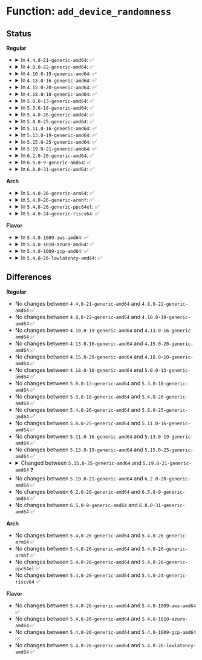 # Function: <code>add_device_randomness</code>

## Status
<b>Regular</b>
<ul>
<li>
<details>
<summary>In <code>4.4.0-21-generic-amd64</code>: ✅</summary>

```c
void add_device_randomness(const void * buf, unsigned int size)
```

```json
{
  "name": "add_device_randomness",
  "collision_type": "Unique Global",
  "inline_type": "No",
  "funcs": [
    {
      "addr": 18446744071584159888,
      "name": "add_device_randomness",
      "external": true,
      "loc": "drivers/char/random.c:759",
      "file": "drivers/char/random.c",
      "inline": "seen, unknown",
      "caller_inline": [],
      "caller_func": [
        "kernel/time/posix-cpu-timers.c:posix_cpu_timers_exit",
        "drivers/char/hw_random/core.c:add_early_randomness",
        "drivers/mfd/wm831x-otp.c:wm831x_otp_init",
        "drivers/usb/core/hub.c:usb_new_device",
        "drivers/usb/core/hub.c:usb_new_device",
        "drivers/usb/core/hub.c:usb_new_device",
        "drivers/firmware/dmi_scan.c:dmi_walk_early",
        "net/core/dev.c:__dev_open",
        "net/core/dev.c:register_netdevice"
      ]
    }
  ],
  "symbols": [
    {
      "addr": 18446744071584159888,
      "name": "add_device_randomness",
      "section": ".text",
      "bind": "STB_GLOBAL",
      "size": 318
    }
  ]
}
```
</details>
</li>
<li>
<details>
<summary>In <code>4.8.0-22-generic-amd64</code>: ✅</summary>

```c
void add_device_randomness(const void * buf, unsigned int size)
```

```json
{
  "name": "add_device_randomness",
  "collision_type": "Unique Global",
  "inline_type": "No",
  "funcs": [
    {
      "addr": 18446744071584500192,
      "name": "add_device_randomness",
      "external": true,
      "loc": "drivers/char/random.c:996",
      "file": "drivers/char/random.c",
      "inline": "seen, unknown",
      "caller_inline": [],
      "caller_func": [
        "kernel/time/posix-cpu-timers.c:posix_cpu_timers_exit",
        "drivers/char/hw_random/core.c:add_early_randomness",
        "drivers/mfd/wm831x-otp.c:wm831x_otp_init",
        "drivers/usb/core/hub.c:usb_new_device",
        "drivers/usb/core/hub.c:usb_new_device",
        "drivers/usb/core/hub.c:usb_new_device",
        "drivers/firmware/dmi_scan.c:dmi_walk_early",
        "net/core/dev.c:register_netdevice",
        "net/core/dev.c:__dev_open"
      ]
    }
  ],
  "symbols": [
    {
      "addr": 18446744071584500192,
      "name": "add_device_randomness",
      "section": ".text",
      "bind": "STB_GLOBAL",
      "size": 238
    }
  ]
}
```
</details>
</li>
<li>
<details>
<summary>In <code>4.10.0-19-generic-amd64</code>: ✅</summary>

```c
void add_device_randomness(const void * buf, unsigned int size)
```

```json
{
  "name": "add_device_randomness",
  "collision_type": "Unique Global",
  "inline_type": "No",
  "funcs": [
    {
      "addr": 18446744071584679248,
      "name": "add_device_randomness",
      "external": true,
      "loc": "drivers/char/random.c:996",
      "file": "drivers/char/random.c",
      "inline": "seen, unknown",
      "caller_inline": [],
      "caller_func": [
        "kernel/exit.c:release_task",
        "drivers/char/hw_random/core.c:add_early_randomness",
        "drivers/mfd/wm831x-otp.c:wm831x_otp_init",
        "drivers/usb/core/hub.c:usb_new_device",
        "drivers/usb/core/hub.c:usb_new_device",
        "drivers/usb/core/hub.c:usb_new_device",
        "drivers/firmware/dmi_scan.c:dmi_walk_early",
        "drivers/firmware/efi/efi.c:efi_config_parse_tables",
        "net/core/dev.c:register_netdevice",
        "net/core/dev.c:__dev_open"
      ]
    }
  ],
  "symbols": [
    {
      "addr": 18446744071584679248,
      "name": "add_device_randomness",
      "section": ".text",
      "bind": "STB_GLOBAL",
      "size": 238
    }
  ]
}
```
</details>
</li>
<li>
<details>
<summary>In <code>4.13.0-16-generic-amd64</code>: ✅</summary>

```c
void add_device_randomness(const void * buf, unsigned int size)
```

```json
{
  "name": "add_device_randomness",
  "collision_type": "Unique Global",
  "inline_type": "No",
  "funcs": [
    {
      "addr": 18446744071584766256,
      "name": "add_device_randomness",
      "external": true,
      "loc": "drivers/char/random.c:980",
      "file": "drivers/char/random.c",
      "inline": "seen, unknown",
      "caller_inline": [],
      "caller_func": [
        "kernel/exit.c:release_task",
        "drivers/char/hw_random/core.c:add_early_randomness",
        "drivers/mfd/wm831x-otp.c:wm831x_otp_init",
        "drivers/usb/core/hub.c:usb_new_device",
        "drivers/usb/core/hub.c:usb_new_device",
        "drivers/usb/core/hub.c:usb_new_device",
        "drivers/firmware/dmi_scan.c:dmi_walk_early",
        "drivers/firmware/efi/efi.c:efi_config_parse_tables",
        "net/core/dev.c:register_netdevice",
        "net/core/dev.c:__dev_open"
      ]
    }
  ],
  "symbols": [
    {
      "addr": 18446744071584766256,
      "name": "add_device_randomness",
      "section": ".text",
      "bind": "STB_GLOBAL",
      "size": 260
    }
  ]
}
```
</details>
</li>
<li>
<details>
<summary>In <code>4.15.0-20-generic-amd64</code>: ✅</summary>

```c
void add_device_randomness(const void * buf, unsigned int size)
```

```json
{
  "name": "add_device_randomness",
  "collision_type": "Unique Global",
  "inline_type": "No",
  "funcs": [
    {
      "addr": 18446744071585186352,
      "name": "add_device_randomness",
      "external": true,
      "loc": "drivers/char/random.c:979",
      "file": "drivers/char/random.c",
      "inline": "seen, unknown",
      "caller_inline": [],
      "caller_func": [
        "init/main.c:start_kernel",
        "kernel/exit.c:release_task",
        "drivers/char/hw_random/core.c:add_early_randomness",
        "drivers/mfd/wm831x-otp.c:wm831x_otp_init",
        "drivers/usb/core/hub.c:usb_new_device",
        "drivers/usb/core/hub.c:usb_new_device",
        "drivers/usb/core/hub.c:usb_new_device",
        "drivers/firmware/dmi_scan.c:dmi_walk_early",
        "drivers/firmware/efi/efi.c:efi_config_parse_tables",
        "net/core/dev.c:register_netdevice",
        "net/core/dev.c:__dev_open"
      ]
    }
  ],
  "symbols": [
    {
      "addr": 18446744071585186352,
      "name": "add_device_randomness",
      "section": ".text",
      "bind": "STB_GLOBAL",
      "size": 263
    }
  ]
}
```
</details>
</li>
<li>
<details>
<summary>In <code>4.18.0-10-generic-amd64</code>: ✅</summary>

```c
void add_device_randomness(const void * buf, unsigned int size)
```

```json
{
  "name": "add_device_randomness",
  "collision_type": "Unique Global",
  "inline_type": "No",
  "funcs": [
    {
      "addr": 18446744071585417536,
      "name": "add_device_randomness",
      "external": true,
      "loc": "drivers/char/random.c:1087",
      "file": "drivers/char/random.c",
      "inline": "seen, unknown",
      "caller_inline": [],
      "caller_func": [
        "init/main.c:start_kernel",
        "drivers/char/hw_random/core.c:add_early_randomness",
        "drivers/mfd/wm831x-otp.c:wm831x_otp_init",
        "drivers/usb/core/hub.c:usb_new_device",
        "drivers/usb/core/hub.c:usb_new_device",
        "drivers/usb/core/hub.c:usb_new_device",
        "drivers/firmware/dmi_scan.c:dmi_walk_early",
        "drivers/firmware/efi/efi.c:efi_config_parse_tables",
        "net/core/dev.c:register_netdevice",
        "net/core/dev.c:__dev_open"
      ]
    }
  ],
  "symbols": [
    {
      "addr": 18446744071585417536,
      "name": "add_device_randomness",
      "section": ".text",
      "bind": "STB_GLOBAL",
      "size": 452
    }
  ]
}
```
</details>
</li>
<li>
<details>
<summary>In <code>5.0.0-13-generic-amd64</code>: ✅</summary>

```c
void add_device_randomness(const void * buf, unsigned int size)
```

```json
{
  "name": "add_device_randomness",
  "collision_type": "Unique Global",
  "inline_type": "No",
  "funcs": [
    {
      "addr": 18446744071585540864,
      "name": "add_device_randomness",
      "external": true,
      "loc": "drivers/char/random.c:1100",
      "file": "drivers/char/random.c",
      "inline": "seen, unknown",
      "caller_inline": [],
      "caller_func": [
        "init/main.c:start_kernel",
        "drivers/char/hw_random/core.c:add_early_randomness",
        "drivers/mfd/wm831x-otp.c:wm831x_otp_init",
        "drivers/usb/core/hub.c:usb_new_device",
        "drivers/usb/core/hub.c:usb_new_device",
        "drivers/usb/core/hub.c:usb_new_device",
        "drivers/firmware/dmi_scan.c:dmi_walk_early",
        "drivers/firmware/efi/efi.c:efi_config_parse_tables",
        "net/core/dev.c:register_netdevice",
        "net/core/dev.c:__dev_open"
      ]
    }
  ],
  "symbols": [
    {
      "addr": 18446744071585540864,
      "name": "add_device_randomness",
      "section": ".text",
      "bind": "STB_GLOBAL",
      "size": 452
    }
  ]
}
```
</details>
</li>
<li>
<details>
<summary>In <code>5.3.0-18-generic-amd64</code>: ✅</summary>

```c
void add_device_randomness(const void * buf, unsigned int size)
```

```json
{
  "name": "add_device_randomness",
  "collision_type": "Unique Global",
  "inline_type": "No",
  "funcs": [
    {
      "addr": 18446744071585767424,
      "name": "add_device_randomness",
      "external": true,
      "loc": "drivers/char/random.c:1177",
      "file": "drivers/char/random.c",
      "inline": "seen, unknown",
      "caller_inline": [],
      "caller_func": [
        "init/main.c:start_kernel",
        "kernel/exit.c:release_task",
        "drivers/char/hw_random/core.c:add_early_randomness",
        "drivers/mfd/wm831x-otp.c:wm831x_otp_init",
        "drivers/usb/core/hub.c:usb_new_device",
        "drivers/usb/core/hub.c:usb_new_device",
        "drivers/usb/core/hub.c:usb_new_device",
        "drivers/firmware/dmi_scan.c:dmi_walk_early",
        "drivers/firmware/efi/efi.c:efi_config_parse_tables",
        "net/core/dev.c:register_netdevice",
        "net/core/dev.c:__dev_open"
      ]
    }
  ],
  "symbols": [
    {
      "addr": 18446744071585767424,
      "name": "add_device_randomness",
      "section": ".text",
      "bind": "STB_GLOBAL",
      "size": 447
    }
  ]
}
```
</details>
</li>
<li>
<details>
<summary>In <code>5.4.0-26-generic-amd64</code>: ✅</summary>

```c
void add_device_randomness(const void * buf, unsigned int size)
```

```json
{
  "name": "add_device_randomness",
  "collision_type": "Unique Global",
  "inline_type": "No",
  "funcs": [
    {
      "addr": 18446744071585910064,
      "name": "add_device_randomness",
      "external": true,
      "loc": "drivers/char/random.c:1177",
      "file": "drivers/char/random.c",
      "inline": "seen, unknown",
      "caller_inline": [],
      "caller_func": [
        "init/main.c:start_kernel",
        "kernel/exit.c:release_task",
        "drivers/char/hw_random/core.c:add_early_randomness",
        "drivers/mfd/wm831x-otp.c:wm831x_otp_init",
        "drivers/usb/core/hub.c:usb_new_device",
        "drivers/usb/core/hub.c:usb_new_device",
        "drivers/usb/core/hub.c:usb_new_device",
        "drivers/firmware/dmi_scan.c:dmi_walk_early",
        "net/core/dev.c:register_netdevice",
        "net/core/dev.c:__dev_open"
      ]
    }
  ],
  "symbols": [
    {
      "addr": 18446744071585910064,
      "name": "add_device_randomness",
      "section": ".text",
      "bind": "STB_GLOBAL",
      "size": 447
    }
  ]
}
```
</details>
</li>
<li>
<details>
<summary>In <code>5.8.0-25-generic-amd64</code>: ✅</summary>

```c
void add_device_randomness(const void * buf, unsigned int size)
```

```json
{
  "name": "add_device_randomness",
  "collision_type": "Unique Global",
  "inline_type": "No",
  "funcs": [
    {
      "addr": 18446744071586648928,
      "name": "add_device_randomness",
      "external": true,
      "loc": "drivers/char/random.c:1124",
      "file": "drivers/char/random.c",
      "inline": "seen, unknown",
      "caller_inline": [],
      "caller_func": [
        "init/main.c:start_kernel",
        "kernel/exit.c:__exit_signal",
        "drivers/char/hw_random/core.c:add_early_randomness",
        "drivers/mfd/wm831x-otp.c:wm831x_otp_init",
        "drivers/usb/core/hub.c:usb_new_device",
        "drivers/usb/core/hub.c:usb_new_device",
        "drivers/usb/core/hub.c:usb_new_device",
        "drivers/firmware/dmi_scan.c:dmi_walk_early",
        "net/core/dev.c:register_netdevice",
        "net/core/dev.c:dev_set_mac_address",
        "net/core/dev.c:__dev_open"
      ]
    }
  ],
  "symbols": [
    {
      "addr": 18446744071586648928,
      "name": "add_device_randomness",
      "section": ".text",
      "bind": "STB_GLOBAL",
      "size": 270
    }
  ]
}
```
</details>
</li>
<li>
<details>
<summary>In <code>5.11.0-16-generic-amd64</code>: ✅</summary>

```c
void add_device_randomness(const void * buf, unsigned int size)
```

```json
{
  "name": "add_device_randomness",
  "collision_type": "Unique Global",
  "inline_type": "No",
  "funcs": [
    {
      "addr": 18446744071586759568,
      "name": "add_device_randomness",
      "external": true,
      "loc": "drivers/char/random.c:1124",
      "file": "drivers/char/random.c",
      "inline": "seen, unknown",
      "caller_inline": [],
      "caller_func": [
        "init/main.c:start_kernel",
        "kernel/exit.c:__exit_signal",
        "lib/random32.c:prandom_seed",
        "drivers/char/hw_random/core.c:add_early_randomness",
        "drivers/mfd/wm831x-otp.c:wm831x_otp_init",
        "drivers/usb/core/hub.c:usb_new_device",
        "drivers/usb/core/hub.c:usb_new_device",
        "drivers/usb/core/hub.c:usb_new_device",
        "drivers/firmware/dmi_scan.c:dmi_walk_early",
        "net/core/dev.c:register_netdevice",
        "net/core/dev.c:dev_set_mac_address",
        "net/core/dev.c:__dev_open"
      ]
    }
  ],
  "symbols": [
    {
      "addr": 18446744071586759568,
      "name": "add_device_randomness",
      "section": ".text",
      "bind": "STB_GLOBAL",
      "size": 250
    }
  ]
}
```
</details>
</li>
<li>
<details>
<summary>In <code>5.13.0-19-generic-amd64</code>: ✅</summary>

```c
void add_device_randomness(const void * buf, unsigned int size)
```

```json
{
  "name": "add_device_randomness",
  "collision_type": "Unique Global",
  "inline_type": "No",
  "funcs": [
    {
      "addr": 18446744071586640336,
      "name": "add_device_randomness",
      "external": true,
      "loc": "drivers/char/random.c:1114",
      "file": "drivers/char/random.c",
      "inline": "seen, unknown",
      "caller_inline": [],
      "caller_func": [
        "init/main.c:start_kernel",
        "kernel/exit.c:__exit_signal",
        "lib/random32.c:prandom_seed",
        "drivers/char/hw_random/core.c:add_early_randomness",
        "drivers/mfd/wm831x-otp.c:wm831x_otp_init",
        "drivers/usb/core/hub.c:usb_new_device",
        "drivers/usb/core/hub.c:usb_new_device",
        "drivers/usb/core/hub.c:usb_new_device",
        "drivers/firmware/dmi_scan.c:dmi_walk_early",
        "net/core/dev.c:register_netdevice",
        "net/core/dev.c:dev_set_mac_address",
        "net/core/dev.c:__dev_open"
      ]
    }
  ],
  "symbols": [
    {
      "addr": 18446744071586640336,
      "name": "add_device_randomness",
      "section": ".text",
      "bind": "STB_GLOBAL",
      "size": 436
    }
  ]
}
```
</details>
</li>
<li>
<details>
<summary>In <code>5.15.0-25-generic-amd64</code>: ✅</summary>

```c
void add_device_randomness(const void * buf, unsigned int size)
```

```json
{
  "name": "add_device_randomness",
  "collision_type": "Unique Global",
  "inline_type": "No",
  "funcs": [
    {
      "addr": 18446744071587187216,
      "name": "add_device_randomness",
      "external": true,
      "loc": "drivers/char/random.c:1134",
      "file": "drivers/char/random.c",
      "inline": "seen, unknown",
      "caller_inline": [],
      "caller_func": [
        "init/main.c:start_kernel",
        "kernel/exit.c:__exit_signal",
        "lib/random32.c:prandom_seed",
        "drivers/char/hw_random/core.c:add_early_randomness",
        "drivers/mfd/wm831x-otp.c:wm831x_otp_init",
        "drivers/usb/core/hub.c:usb_new_device",
        "drivers/usb/core/hub.c:usb_new_device",
        "drivers/usb/core/hub.c:usb_new_device",
        "drivers/firmware/dmi_scan.c:dmi_walk_early",
        "net/core/dev.c:register_netdevice",
        "net/core/dev.c:dev_set_mac_address",
        "net/core/dev.c:__dev_open"
      ]
    }
  ],
  "symbols": [
    {
      "addr": 18446744071587187216,
      "name": "add_device_randomness",
      "section": ".text",
      "bind": "STB_GLOBAL",
      "size": 433
    }
  ]
}
```
</details>
</li>
<li>
<details>
<summary>In <code>5.19.0-21-generic-amd64</code>: ✅</summary>

```c
void add_device_randomness(const void * buf, size_t len)
```

```json
{
  "name": "add_device_randomness",
  "collision_type": "Unique Global",
  "inline_type": "No",
  "funcs": [
    {
      "addr": 18446744071588494288,
      "name": "add_device_randomness",
      "external": true,
      "loc": "drivers/char/random.c:829",
      "file": "drivers/char/random.c",
      "inline": "seen, unknown",
      "caller_inline": [],
      "caller_func": [
        "kernel/exit.c:__exit_signal",
        "kernel/time/timekeeping.c:do_adjtimex",
        "kernel/time/timekeeping.c:do_adjtimex",
        "kernel/time/timekeeping.c:do_settimeofday64",
        "drivers/char/random.c:add_vmfork_randomness",
        "drivers/char/hw_random/core.c:add_early_randomness",
        "drivers/mfd/wm831x-otp.c:wm831x_otp_init",
        "drivers/usb/core/hub.c:usb_new_device",
        "drivers/usb/core/hub.c:usb_new_device",
        "drivers/usb/core/hub.c:usb_new_device",
        "drivers/mmc/core/mmc.c:mmc_init_card",
        "drivers/mmc/core/sd.c:mmc_decode_cid",
        "drivers/firmware/dmi_scan.c:dmi_walk_early",
        "net/core/dev.c:register_netdevice",
        "net/core/dev.c:dev_set_mac_address",
        "net/core/dev.c:__dev_open"
      ]
    }
  ],
  "symbols": [
    {
      "addr": 18446744071588494288,
      "name": "add_device_randomness",
      "section": ".text",
      "bind": "STB_GLOBAL",
      "size": 164
    }
  ]
}
```
</details>
</li>
<li>
<details>
<summary>In <code>6.2.0-20-generic-amd64</code>: ✅</summary>

```c
void add_device_randomness(const void * buf, size_t len)
```

```json
{
  "name": "add_device_randomness",
  "collision_type": "Unique Global",
  "inline_type": "No",
  "funcs": [
    {
      "addr": 18446744071589931440,
      "name": "add_device_randomness",
      "external": true,
      "loc": "drivers/char/random.c:917",
      "file": "drivers/char/random.c",
      "inline": "seen, unknown",
      "caller_inline": [],
      "caller_func": [
        "init/main.c:do_one_initcall",
        "kernel/fork.c:kernel_clone",
        "kernel/exit.c:__exit_signal",
        "kernel/sys.c:__ia32_sys_setdomainname",
        "kernel/sys.c:__x64_sys_setdomainname",
        "kernel/sys.c:__ia32_sys_sethostname",
        "kernel/sys.c:__x64_sys_sethostname",
        "kernel/time/timekeeping.c:do_adjtimex",
        "kernel/time/timekeeping.c:do_adjtimex",
        "kernel/time/timekeeping.c:do_settimeofday64",
        "kernel/utsname_sysctl.c:proc_do_uts_string",
        "drivers/char/random.c:add_vmfork_randomness",
        "drivers/char/random.c:random_init",
        "drivers/mfd/wm831x-otp.c:wm831x_otp_init",
        "drivers/usb/core/hub.c:usb_new_device",
        "drivers/usb/core/hub.c:usb_new_device",
        "drivers/usb/core/hub.c:usb_new_device",
        "drivers/mmc/core/mmc.c:mmc_init_card",
        "drivers/mmc/core/sd.c:mmc_decode_cid",
        "drivers/firmware/dmi_scan.c:dmi_walk_early",
        "net/core/dev.c:register_netdevice",
        "net/core/dev.c:dev_set_mac_address",
        "net/core/dev.c:__dev_open"
      ]
    }
  ],
  "symbols": [
    {
      "addr": 18446744071589931440,
      "name": "add_device_randomness",
      "section": ".text",
      "bind": "STB_GLOBAL",
      "size": 164
    }
  ]
}
```
</details>
</li>
<li>
<details>
<summary>In <code>6.5.0-9-generic-amd64</code>: ✅</summary>

```c
void add_device_randomness(const void * buf, size_t len)
```

```json
{
  "name": "add_device_randomness",
  "collision_type": "Unique Global",
  "inline_type": "No",
  "funcs": [
    {
      "addr": 18446744071590240816,
      "name": "add_device_randomness",
      "external": true,
      "loc": "drivers/char/random.c:917",
      "file": "drivers/char/random.c",
      "inline": "seen, unknown",
      "caller_inline": [],
      "caller_func": [
        "init/main.c:do_one_initcall",
        "kernel/fork.c:kernel_clone",
        "kernel/exit.c:__exit_signal",
        "kernel/sys.c:__ia32_sys_setdomainname",
        "kernel/sys.c:__x64_sys_setdomainname",
        "kernel/sys.c:__ia32_sys_sethostname",
        "kernel/sys.c:__x64_sys_sethostname",
        "kernel/time/timekeeping.c:do_adjtimex",
        "kernel/time/timekeeping.c:do_adjtimex",
        "kernel/time/timekeeping.c:do_settimeofday64",
        "kernel/utsname_sysctl.c:proc_do_uts_string",
        "drivers/char/random.c:add_vmfork_randomness",
        "drivers/char/random.c:random_init",
        "drivers/mfd/wm831x-otp.c:wm831x_otp_init",
        "drivers/usb/core/hub.c:usb_new_device",
        "drivers/usb/core/hub.c:usb_new_device",
        "drivers/usb/core/hub.c:usb_new_device",
        "drivers/mmc/core/mmc.c:mmc_init_card",
        "drivers/mmc/core/sd.c:mmc_decode_cid",
        "drivers/firmware/dmi_scan.c:dmi_walk_early",
        "net/core/dev.c:register_netdevice",
        "net/core/dev.c:dev_set_mac_address",
        "net/core/dev.c:__dev_open"
      ]
    }
  ],
  "symbols": [
    {
      "addr": 18446744071590240816,
      "name": "add_device_randomness",
      "section": ".text",
      "bind": "STB_GLOBAL",
      "size": 164
    }
  ]
}
```
</details>
</li>
<li>
<details>
<summary>In <code>6.8.0-31-generic-amd64</code>: ✅</summary>

```c
void add_device_randomness(const void * buf, size_t len)
```

```json
{
  "name": "add_device_randomness",
  "collision_type": "Unique Global",
  "inline_type": "No",
  "funcs": [
    {
      "addr": 18446744071590581840,
      "name": "add_device_randomness",
      "external": true,
      "loc": "drivers/char/random.c:917",
      "file": "drivers/char/random.c",
      "inline": "seen, unknown",
      "caller_inline": [],
      "caller_func": [
        "init/main.c:do_one_initcall",
        "kernel/fork.c:kernel_clone",
        "kernel/exit.c:__exit_signal",
        "kernel/sys.c:__ia32_sys_setdomainname",
        "kernel/sys.c:__x64_sys_setdomainname",
        "kernel/sys.c:__ia32_sys_sethostname",
        "kernel/sys.c:__x64_sys_sethostname",
        "kernel/time/timekeeping.c:do_adjtimex",
        "kernel/time/timekeeping.c:do_adjtimex",
        "kernel/time/timekeeping.c:do_settimeofday64",
        "kernel/utsname_sysctl.c:proc_do_uts_string",
        "drivers/char/random.c:add_vmfork_randomness",
        "drivers/char/random.c:random_init",
        "drivers/mfd/wm831x-otp.c:wm831x_otp_init",
        "drivers/usb/core/hub.c:usb_new_device",
        "drivers/usb/core/hub.c:usb_new_device",
        "drivers/usb/core/hub.c:usb_new_device",
        "drivers/mmc/core/mmc.c:mmc_init_card",
        "drivers/mmc/core/sd.c:mmc_decode_cid",
        "drivers/firmware/dmi_scan.c:dmi_walk_early",
        "net/core/dev.c:register_netdevice",
        "net/core/dev.c:dev_set_mac_address",
        "net/core/dev.c:__dev_open"
      ]
    }
  ],
  "symbols": [
    {
      "addr": 18446744071590581840,
      "name": "add_device_randomness",
      "section": ".text",
      "bind": "STB_GLOBAL",
      "size": 164
    }
  ]
}
```
</details>
</li>
</ul>
<b>Arch</b>
<ul>
<li>
<details>
<summary>In <code>5.4.0-26-generic-arm64</code>: ✅</summary>

```c
void add_device_randomness(const void * buf, unsigned int size)
```

```json
{
  "name": "add_device_randomness",
  "collision_type": "Unique Global",
  "inline_type": "No",
  "funcs": [
    {
      "addr": 18446603336498746944,
      "name": "add_device_randomness",
      "external": true,
      "loc": "drivers/char/random.c:1177",
      "file": "drivers/char/random.c",
      "inline": "seen, unknown",
      "caller_inline": [],
      "caller_func": [
        "init/main.c:start_kernel",
        "kernel/exit.c:release_task",
        "drivers/char/hw_random/core.c:add_early_randomness",
        "drivers/mfd/wm831x-otp.c:wm831x_otp_init",
        "drivers/usb/core/hub.c:usb_new_device",
        "drivers/usb/core/hub.c:usb_new_device",
        "drivers/usb/core/hub.c:usb_new_device",
        "drivers/firmware/dmi_scan.c:dmi_walk_early",
        "net/core/dev.c:register_netdevice",
        "net/core/dev.c:__dev_open"
      ]
    }
  ],
  "symbols": [
    {
      "addr": 18446603336498746944,
      "name": "add_device_randomness",
      "section": ".text",
      "bind": "STB_GLOBAL",
      "size": 716
    }
  ]
}
```
</details>
</li>
<li>
<details>
<summary>In <code>5.4.0-26-generic-armhf</code>: ✅</summary>

```c
void add_device_randomness(const void * buf, unsigned int size)
```

```json
{
  "name": "add_device_randomness",
  "collision_type": "Unique Global",
  "inline_type": "No",
  "funcs": [
    {
      "addr": 3231350160,
      "name": "add_device_randomness",
      "external": true,
      "loc": "drivers/char/random.c:1177",
      "file": "drivers/char/random.c",
      "inline": "seen, unknown",
      "caller_inline": [],
      "caller_func": [
        "init/main.c:start_kernel",
        "arch/arm/mach-omap2/id.c:__omap_feed_randpool",
        "kernel/exit.c:release_task",
        "drivers/soc/tegra/fuse/fuse-tegra30.c:tegra30_fuse_init",
        "drivers/soc/tegra/fuse/fuse-tegra20.c:tegra20_fuse_init",
        "drivers/char/hw_random/core.c:add_early_randomness",
        "drivers/mfd/wm831x-otp.c:wm831x_otp_init",
        "drivers/usb/core/hub.c:usb_new_device",
        "drivers/usb/core/hub.c:usb_new_device",
        "drivers/usb/core/hub.c:usb_new_device",
        "drivers/firmware/dmi_scan.c:dmi_walk_early",
        "net/core/dev.c:register_netdevice",
        "net/core/dev.c:__dev_open"
      ]
    }
  ],
  "symbols": [
    {
      "addr": 3231350160,
      "name": "add_device_randomness",
      "section": ".text",
      "bind": "STB_GLOBAL",
      "size": 596
    }
  ]
}
```
</details>
</li>
<li>
<details>
<summary>In <code>5.4.0-26-generic-ppc64el</code>: ✅</summary>

```c
void add_device_randomness(const void * buf, unsigned int size)
```

```json
{
  "name": "add_device_randomness",
  "collision_type": "Unique Global",
  "inline_type": "No",
  "funcs": [
    {
      "addr": 13835058055291885408,
      "name": "add_device_randomness",
      "external": true,
      "loc": "drivers/char/random.c:1177",
      "file": "drivers/char/random.c",
      "inline": "seen, unknown",
      "caller_inline": [],
      "caller_func": [
        "init/main.c:start_kernel",
        "kernel/exit.c:release_task",
        "drivers/char/hw_random/core.c:add_early_randomness",
        "drivers/mfd/wm831x-otp.c:wm831x_otp_init",
        "drivers/usb/core/hub.c:usb_new_device",
        "drivers/usb/core/hub.c:usb_new_device",
        "drivers/usb/core/hub.c:usb_new_device",
        "net/core/dev.c:register_netdevice",
        "net/core/dev.c:__dev_open"
      ]
    }
  ],
  "symbols": [
    {
      "addr": 13835058055291885408,
      "name": "add_device_randomness",
      "section": ".text",
      "bind": "STB_GLOBAL",
      "size": 688
    }
  ]
}
```
</details>
</li>
<li>
<details>
<summary>In <code>5.4.0-24-generic-riscv64</code>: ✅</summary>

```c
void add_device_randomness(const void * buf, unsigned int size)
```

```json
{
  "name": "add_device_randomness",
  "collision_type": "Unique Global",
  "inline_type": "No",
  "funcs": [
    {
      "addr": 18446743936276235816,
      "name": "add_device_randomness",
      "external": true,
      "loc": "drivers/char/random.c:1177",
      "file": "drivers/char/random.c",
      "inline": "seen, unknown",
      "caller_inline": [],
      "caller_func": [
        "init/main.c:start_kernel",
        "kernel/exit.c:release_task",
        "drivers/char/hw_random/core.c:add_early_randomness",
        "drivers/mfd/wm831x-otp.c:wm831x_otp_init",
        "drivers/usb/core/hub.c:usb_new_device",
        "drivers/usb/core/hub.c:usb_new_device",
        "drivers/usb/core/hub.c:usb_new_device",
        "net/core/dev.c:register_netdevice",
        "net/core/dev.c:__dev_open"
      ]
    }
  ],
  "symbols": [
    {
      "addr": 18446743936276235816,
      "name": "add_device_randomness",
      "section": ".text",
      "bind": "STB_GLOBAL",
      "size": 462
    }
  ]
}
```
</details>
</li>
</ul>
<b>Flavor</b>
<ul>
<li>
<details>
<summary>In <code>5.4.0-1009-aws-amd64</code>: ✅</summary>

```c
void add_device_randomness(const void * buf, unsigned int size)
```

```json
{
  "name": "add_device_randomness",
  "collision_type": "Unique Global",
  "inline_type": "No",
  "funcs": [
    {
      "addr": 18446744071585671056,
      "name": "add_device_randomness",
      "external": true,
      "loc": "drivers/char/random.c:1177",
      "file": "drivers/char/random.c",
      "inline": "seen, unknown",
      "caller_inline": [],
      "caller_func": [
        "init/main.c:start_kernel",
        "kernel/exit.c:release_task",
        "drivers/char/random.c:add_bootloader_randomness",
        "drivers/char/hw_random/core.c:add_early_randomness",
        "drivers/mfd/wm831x-otp.c:wm831x_otp_init",
        "drivers/usb/core/hub.c:usb_new_device",
        "drivers/usb/core/hub.c:usb_new_device",
        "drivers/usb/core/hub.c:usb_new_device",
        "drivers/firmware/dmi_scan.c:dmi_walk_early",
        "net/core/dev.c:register_netdevice",
        "net/core/dev.c:__dev_open"
      ]
    }
  ],
  "symbols": [
    {
      "addr": 18446744071585671056,
      "name": "add_device_randomness",
      "section": ".text",
      "bind": "STB_GLOBAL",
      "size": 447
    }
  ]
}
```
</details>
</li>
<li>
<details>
<summary>In <code>5.4.0-1010-azure-amd64</code>: ✅</summary>

```c
void add_device_randomness(const void * buf, unsigned int size)
```

```json
{
  "name": "add_device_randomness",
  "collision_type": "Unique Global",
  "inline_type": "No",
  "funcs": [
    {
      "addr": 18446744071585524480,
      "name": "add_device_randomness",
      "external": true,
      "loc": "drivers/char/random.c:1177",
      "file": "drivers/char/random.c",
      "inline": "seen, unknown",
      "caller_inline": [],
      "caller_func": [
        "init/main.c:start_kernel",
        "kernel/exit.c:release_task",
        "drivers/char/hw_random/core.c:add_early_randomness",
        "drivers/mfd/wm831x-otp.c:wm831x_otp_init",
        "drivers/usb/core/hub.c:usb_new_device",
        "drivers/usb/core/hub.c:usb_new_device",
        "drivers/usb/core/hub.c:usb_new_device",
        "drivers/firmware/dmi_scan.c:dmi_walk_early",
        "net/core/dev.c:register_netdevice",
        "net/core/dev.c:__dev_open"
      ]
    }
  ],
  "symbols": [
    {
      "addr": 18446744071585524480,
      "name": "add_device_randomness",
      "section": ".text",
      "bind": "STB_GLOBAL",
      "size": 426
    }
  ]
}
```
</details>
</li>
<li>
<details>
<summary>In <code>5.4.0-1009-gcp-amd64</code>: ✅</summary>

```c
void add_device_randomness(const void * buf, unsigned int size)
```

```json
{
  "name": "add_device_randomness",
  "collision_type": "Unique Global",
  "inline_type": "No",
  "funcs": [
    {
      "addr": 18446744071585860464,
      "name": "add_device_randomness",
      "external": true,
      "loc": "drivers/char/random.c:1177",
      "file": "drivers/char/random.c",
      "inline": "seen, unknown",
      "caller_inline": [],
      "caller_func": [
        "init/main.c:start_kernel",
        "kernel/exit.c:release_task",
        "drivers/char/hw_random/core.c:add_early_randomness",
        "drivers/mfd/wm831x-otp.c:wm831x_otp_init",
        "drivers/usb/core/hub.c:usb_new_device",
        "drivers/usb/core/hub.c:usb_new_device",
        "drivers/usb/core/hub.c:usb_new_device",
        "drivers/firmware/dmi_scan.c:dmi_walk_early",
        "net/core/dev.c:register_netdevice",
        "net/core/dev.c:__dev_open"
      ]
    }
  ],
  "symbols": [
    {
      "addr": 18446744071585860464,
      "name": "add_device_randomness",
      "section": ".text",
      "bind": "STB_GLOBAL",
      "size": 447
    }
  ]
}
```
</details>
</li>
<li>
<details>
<summary>In <code>5.4.0-26-lowlatency-amd64</code>: ✅</summary>

```c
void add_device_randomness(const void * buf, unsigned int size)
```

```json
{
  "name": "add_device_randomness",
  "collision_type": "Unique Global",
  "inline_type": "No",
  "funcs": [
    {
      "addr": 18446744071585968336,
      "name": "add_device_randomness",
      "external": true,
      "loc": "drivers/char/random.c:1177",
      "file": "drivers/char/random.c",
      "inline": "seen, unknown",
      "caller_inline": [],
      "caller_func": [
        "init/main.c:start_kernel",
        "kernel/exit.c:release_task",
        "drivers/char/hw_random/core.c:add_early_randomness",
        "drivers/mfd/wm831x-otp.c:wm831x_otp_init",
        "drivers/usb/core/hub.c:usb_new_device",
        "drivers/usb/core/hub.c:usb_new_device",
        "drivers/usb/core/hub.c:usb_new_device",
        "drivers/firmware/dmi_scan.c:dmi_walk_early",
        "net/core/dev.c:register_netdevice",
        "net/core/dev.c:__dev_open"
      ]
    }
  ],
  "symbols": [
    {
      "addr": 18446744071585968336,
      "name": "add_device_randomness",
      "section": ".text",
      "bind": "STB_GLOBAL",
      "size": 472
    }
  ]
}
```
</details>
</li>
</ul>

## Differences
<b>Regular</b>
<ul>
<li>
No changes between <code>4.4.0-21-generic-amd64</code> and <code>4.8.0-22-generic-amd64</code> ✅
</li>
<li>
No changes between <code>4.8.0-22-generic-amd64</code> and <code>4.10.0-19-generic-amd64</code> ✅
</li>
<li>
No changes between <code>4.10.0-19-generic-amd64</code> and <code>4.13.0-16-generic-amd64</code> ✅
</li>
<li>
No changes between <code>4.13.0-16-generic-amd64</code> and <code>4.15.0-20-generic-amd64</code> ✅
</li>
<li>
No changes between <code>4.15.0-20-generic-amd64</code> and <code>4.18.0-10-generic-amd64</code> ✅
</li>
<li>
No changes between <code>4.18.0-10-generic-amd64</code> and <code>5.0.0-13-generic-amd64</code> ✅
</li>
<li>
No changes between <code>5.0.0-13-generic-amd64</code> and <code>5.3.0-18-generic-amd64</code> ✅
</li>
<li>
No changes between <code>5.3.0-18-generic-amd64</code> and <code>5.4.0-26-generic-amd64</code> ✅
</li>
<li>
No changes between <code>5.4.0-26-generic-amd64</code> and <code>5.8.0-25-generic-amd64</code> ✅
</li>
<li>
No changes between <code>5.8.0-25-generic-amd64</code> and <code>5.11.0-16-generic-amd64</code> ✅
</li>
<li>
No changes between <code>5.11.0-16-generic-amd64</code> and <code>5.13.0-19-generic-amd64</code> ✅
</li>
<li>
No changes between <code>5.13.0-19-generic-amd64</code> and <code>5.15.0-25-generic-amd64</code> ✅
</li>
<li>
<details>
<summary>Changed between <code>5.15.0-25-generic-amd64</code> and <code>5.19.0-21-generic-amd64</code> ❓</summary>
<ul>
<li>
<b>Param added. </b>
<code>size_t len</code>
</li>
<li>
<b>Param removed. </b>
<code>unsigned int size</code>
</li>
</ul>
</details>
</li>
<li>
No changes between <code>5.19.0-21-generic-amd64</code> and <code>6.2.0-20-generic-amd64</code> ✅
</li>
<li>
No changes between <code>6.2.0-20-generic-amd64</code> and <code>6.5.0-9-generic-amd64</code> ✅
</li>
<li>
No changes between <code>6.5.0-9-generic-amd64</code> and <code>6.8.0-31-generic-amd64</code> ✅
</li>
</ul>
<b>Arch</b>
<ul>
<li>
No changes between <code>5.4.0-26-generic-amd64</code> and <code>5.4.0-26-generic-arm64</code> ✅
</li>
<li>
No changes between <code>5.4.0-26-generic-amd64</code> and <code>5.4.0-26-generic-armhf</code> ✅
</li>
<li>
No changes between <code>5.4.0-26-generic-amd64</code> and <code>5.4.0-26-generic-ppc64el</code> ✅
</li>
<li>
No changes between <code>5.4.0-26-generic-amd64</code> and <code>5.4.0-24-generic-riscv64</code> ✅
</li>
</ul>
<b>Flavor</b>
<ul>
<li>
No changes between <code>5.4.0-26-generic-amd64</code> and <code>5.4.0-1009-aws-amd64</code> ✅
</li>
<li>
No changes between <code>5.4.0-26-generic-amd64</code> and <code>5.4.0-1010-azure-amd64</code> ✅
</li>
<li>
No changes between <code>5.4.0-26-generic-amd64</code> and <code>5.4.0-1009-gcp-amd64</code> ✅
</li>
<li>
No changes between <code>5.4.0-26-generic-amd64</code> and <code>5.4.0-26-lowlatency-amd64</code> ✅
</li>
</ul>
